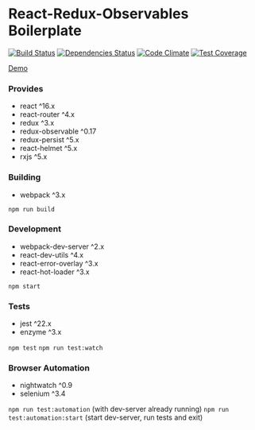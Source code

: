 React-Redux-Observables Boilerplate
===

[![Build Status](https://travis-ci.org/gilbarbara/react-redux-observables-boilerplate.svg?branch=master)](https://travis-ci.org/gilbarbara/react-redux-observables-boilerplate)
[![Dependencies Status](https://david-dm.org/gilbarbara/react-redux-observables-boilerplate/status.svg)](https://david-dm.org/gilbarbara/react-redux-observables-boilerplate)
[![Code Climate](https://codeclimate.com/github/gilbarbara/react-redux-observables-boilerplate/badges/gpa.svg)](https://codeclimate.com/github/gilbarbara/react-redux-observables-boilerplate)
[![Test Coverage](https://codeclimate.com/github/gilbarbara/react-redux-observables-boilerplate/badges/coverage.svg)](https://codeclimate.com/github/gilbarbara/react-redux-observables-boilerplate/coverage)

[Demo](http://gilbarbara.github.io/react-redux-observables-boilerplate)

### Provides
- react ^16.x
- react-router ^4.x
- redux ^3.x
- redux-observable ^0.17
- redux-persist ^5.x
- react-helmet ^5.x
- rxjs ^5.x

### Building
- webpack ^3.x

`npm run build`

### Development
- webpack-dev-server ^2.x
- react-dev-utils ^4.x
- react-error-overlay ^3.x
- react-hot-loader ^3.x

`npm start`

### Tests
- jest ^22.x
- enzyme ^3.x

`npm test`
`npm run test:watch`

### Browser Automation
- nightwatch ^0.9
- selenium ^3.4

`npm run test:automation` (with dev-server already running)
`npm run test:automation:start` (start dev-server, run tests and exit)
